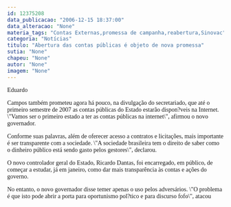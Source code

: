```yaml
---
id: 12375208
data_publicacao: "2006-12-15 18:37:00"
data_alteracao: "None"
materia_tags: "Contas Externas,promessa de campanha,reabertura,Sinovac"
categoria: "Notícias"
titulo: "Abertura das contas públicas é objeto de nova promessa"
sutia: "None"
chapeu: "None"
autor: "None"
imagem: "None"
---
```

<p><P><FONT face=Verdana>Eduardo</p>
<p> Campos também prometeu agora há pouco, na divulgação do secretariado,&nbsp;que até o primeiro semestre de 2007 as contas públicas do Estado estarão dispon?veis na Internet. \"Vamos ser o primeiro estado a ter as contas públicas na internet\", afirmou o novo governador.</FONT></P></p>
<p><P><FONT face=Verdana>Conforme suas palavras, além de oferecer acesso a contratos e licitações, mais importante é ser transparente com a sociedade. \"A sociedade brasileira tem o direito de saber como o dinheiro público está sendo gasto pelos gestores\", declarou.</FONT></P></p>
<p><P><FONT face=Verdana>O novo controlador geral do Estado, Ricardo Dantas, foi encarregado, em público, de começar a estudar, já em janeiro, como dar mais transparência às contas e ações do governo.</FONT></P></p>
<p><P><FONT face=Verdana>No entanto, o novo governador disse temer apenas o uso pelos adversários. \"O problema é que isto pode abrir a porta para oportunismo pol?tico e para discurso fofo\", atacou</FONT></P> </p>
